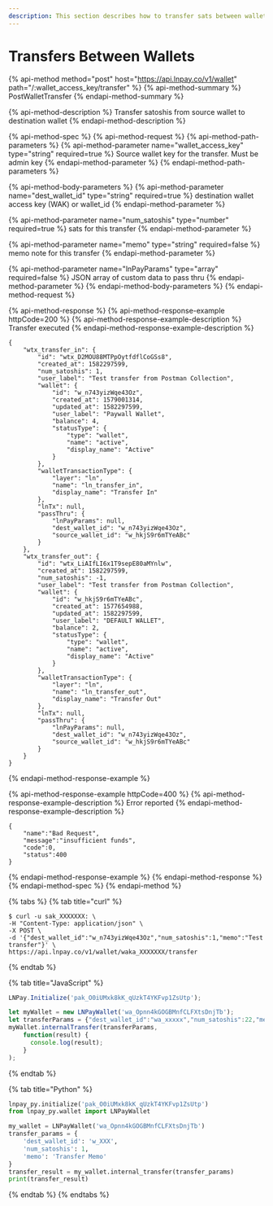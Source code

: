 ```yaml
---
description: This section describes how to transfer sats between wallets within LNPay
---
```


# Transfers Between Wallets

{% api-method method="post" host="https://api.lnpay.co/v1/wallet" path="/:wallet\_access\_key/transfer" %}
{% api-method-summary %}
PostWalletTransfer
{% endapi-method-summary %}

{% api-method-description %}
Transfer satoshis from source wallet to destination wallet
{% endapi-method-description %}

{% api-method-spec %}
{% api-method-request %}
{% api-method-path-parameters %}
{% api-method-parameter name="wallet\_access\_key" type="string" required=true %}
Source wallet key for the transfer. Must be admin key
{% endapi-method-parameter %}
{% endapi-method-path-parameters %}

{% api-method-body-parameters %}
{% api-method-parameter name="dest\_wallet\_id" type="string" required=true %}
destination wallet access key \(WAK\) or wallet\_id
{% endapi-method-parameter %}

{% api-method-parameter name="num\_satoshis" type="number" required=true %}
sats for this transfer
{% endapi-method-parameter %}

{% api-method-parameter name="memo" type="string" required=false %}
memo note for this transfer
{% endapi-method-parameter %}

{% api-method-parameter name="lnPayParams" type="array" required=false %}
JSON array of custom data to pass thru
{% endapi-method-parameter %}
{% endapi-method-body-parameters %}
{% endapi-method-request %}

{% api-method-response %}
{% api-method-response-example httpCode=200 %}
{% api-method-response-example-description %}
Transfer executed
{% endapi-method-response-example-description %}

```
{
    "wtx_transfer_in": {
        "id": "wtx_D2MOU88MTPpOytfdflCoGSs8",
        "created_at": 1582297599,
        "num_satoshis": 1,
        "user_label": "Test transfer from Postman Collection",
        "wallet": {
            "id": "w_n743yizWqe43Oz",
            "created_at": 1579001314,
            "updated_at": 1582297599,
            "user_label": "Paywall Wallet",
            "balance": 4,
            "statusType": {
                "type": "wallet",
                "name": "active",
                "display_name": "Active"
            }
        },
        "walletTransactionType": {
            "layer": "ln",
            "name": "ln_transfer_in",
            "display_name": "Transfer In"
        },
        "lnTx": null,
        "passThru": {
            "lnPayParams": null,
            "dest_wallet_id": "w_n743yizWqe43Oz",
            "source_wallet_id": "w_hkjS9r6mTYeABc"
        }
    },
    "wtx_transfer_out": {
        "id": "wtx_LiAIfLI6x1T9sepE80aMYnlw",
        "created_at": 1582297599,
        "num_satoshis": -1,
        "user_label": "Test transfer from Postman Collection",
        "wallet": {
            "id": "w_hkjS9r6mTYeABc",
            "created_at": 1577654988,
            "updated_at": 1582297599,
            "user_label": "DEFAULT WALLET",
            "balance": 2,
            "statusType": {
                "type": "wallet",
                "name": "active",
                "display_name": "Active"
            }
        },
        "walletTransactionType": {
            "layer": "ln",
            "name": "ln_transfer_out",
            "display_name": "Transfer Out"
        },
        "lnTx": null,
        "passThru": {
            "lnPayParams": null,
            "dest_wallet_id": "w_n743yizWqe43Oz",
            "source_wallet_id": "w_hkjS9r6mTYeABc"
        }
    }
}
```
{% endapi-method-response-example %}

{% api-method-response-example httpCode=400 %}
{% api-method-response-example-description %}
Error reported
{% endapi-method-response-example-description %}

```
{
    "name":"Bad Request",
    "message":"insufficient funds",
    "code":0,
    "status":400
}
```
{% endapi-method-response-example %}
{% endapi-method-response %}
{% endapi-method-spec %}
{% endapi-method %}

{% tabs %}
{% tab title="curl" %}
```text
$ curl -u sak_XXXXXXX: \
-H "Content-Type: application/json" \
-X POST \
-d '{"dest_wallet_id":"w_n743yizWqe43Oz","num_satoshis":1,"memo":"Test transfer"}' \
https://api.lnpay.co/v1/wallet/waka_XXXXXXX/transfer
```
{% endtab %}

{% tab title="JavaScript" %}
```javascript
LNPay.Initialize('pak_O0iUMxk8kK_qUzkT4YKFvp1ZsUtp');

let myWallet = new LNPayWallet('wa_Opnn4kGOGBMnfCLFXtsDnjTb');
let transferParams = {"dest_wallet_id":"wa_xxxxx","num_satoshis":22,"memo":"Transfer Memo"};
myWallet.internalTransfer(transferParams,
    function(result) {
      console.log(result);
    }
);
```
{% endtab %}

{% tab title="Python" %}
```python
lnpay_py.initialize('pak_O0iUMxk8kK_qUzkT4YKFvp1ZsUtp')
from lnpay_py.wallet import LNPayWallet

my_wallet = LNPayWallet('wa_Opnn4kGOGBMnfCLFXtsDnjTb')
transfer_params = {
    'dest_wallet_id': 'w_XXX',
    'num_satoshis': 1,
    'memo': 'Transfer Memo'
}
transfer_result = my_wallet.internal_transfer(transfer_params)
print(transfer_result)
```
{% endtab %}
{% endtabs %}

